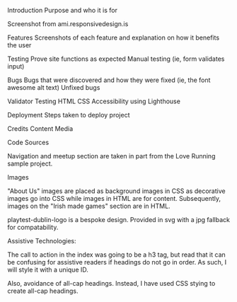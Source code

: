 Introduction
    Purpose and who it is for

Screenshot from ami.responsivedesign.is

Features
    Screenshots of each feature and explanation on how it benefits the user

Testing
    Prove site functions as expected
    Manual testing (ie, form validates input)

Bugs
    Bugs that were discovered and how they were fixed (ie, the font awesome alt text)
    Unfixed bugs

Validator Testing
    HTML
    CSS
    Accessibility using Lighthouse

Deployment
    Steps taken to deploy project

Credits
    Content
    Media



Code Sources

Navigation and meetup section are taken in part from the Love Running sample project.

Images

"About Us" images are placed as background images in CSS as decorative images go into CSS while images in HTML are for content. Subsequently, images on the "Irish made games" section are in HTML.

playtest-dublin-logo is a bespoke design. Provided in svg with a jpg fallback for compatability.

Assistive Technologies:

The call to action in the index was going to be a h3 tag, but read that it can be confusing for assistive readers if headings do not go in order. As such, I will style it with a unique ID.

Also, avoidance of all-cap headings. Instead, I have used CSS stying to create all-cap headings.